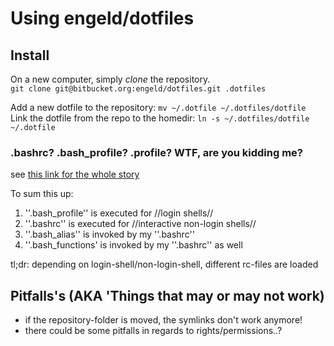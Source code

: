 Using engeld/dotfiles
======================

## Install ##
On a new computer, simply *clone* the repository.   
`git clone git@bitbucket.org:engeld/dotfiles.git .dotfiles`


Add a new dotfile to the repository: `mv ~/.dotfile ~/.dotfiles/dotfile`  
Link the dotfile from the repo to the homedir: `ln -s ~/.dotfiles/dotfile ~/.dotfile`

### .bashrc? .bash_profile? .profile? WTF, are you kidding me? ###
see [this link for the whole story][1]

To sum this up:
 1. ''.bash_profile'' is executed for //login shells//
 1. ''.bashrc'' is executed for //interactive non-login shells//
 1. ''.bash_alias'' is invoked by my ''.bashrc''
 1. ''.bash_functions' is invoked by my ''.bashrc'' as well

tl;dr: depending on login-shell/non-login-shell, different rc-files are loaded

## Pitfalls's (AKA 'Things that may or may not work)  ##
* if the repository-folder is moved, the symlinks don't work anymore!
* there could be some pitfalls in regards to rights/permissions..?

[1]: http://www.joshstaiger.org/archives/2005/07/bash_profile_vs.html
